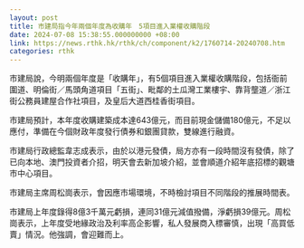 ```yaml
---
layout: post
title: 市建局指今年兩個年度為收購年　5項目進入業權收購階段
date: 2024-07-08 15:38:55.000000000 +08:00
link: https://news.rthk.hk/rthk/ch/component/k2/1760714-20240708.htm
categories: rthk
---
```


巿建局說，今明兩個年度是「收購年」，有5個項目進入業權收購階段，包括衙前圍道、明倫街／馬頭角道項目「五街」、毗鄰的土瓜灣工業樓宇、靠背壟道／浙江街公務員建屋合作社項目，及皇后大道西桂香街項目。

市建局預計，本年度收購建築成本達643億元，而目前現金儲備180億元，不足以應付，準備在今個財政年度發行債券和銀團貸款，雙線進行融資。

市建局行政總監韋志成表示，由於以港元發債，局方亦有一段時間沒有發債，除了已向本地、澳門投資者介招，明天會去新加坡介紹，並會順道介紹年底招標的觀塘巿中心項目。

巿建局主席周松崗表示，會因應市場環境，不時檢討項目不同階段的推展時間表。

市建局上年度錄得8億3千萬元虧損，連同31億元減值撥備，淨虧損39億元。周松崗表示，上年度受地緣政治及利率高企影響，私人發展商入標審慎，出現「高買低賣」情況。他強調，會迎難而上。
